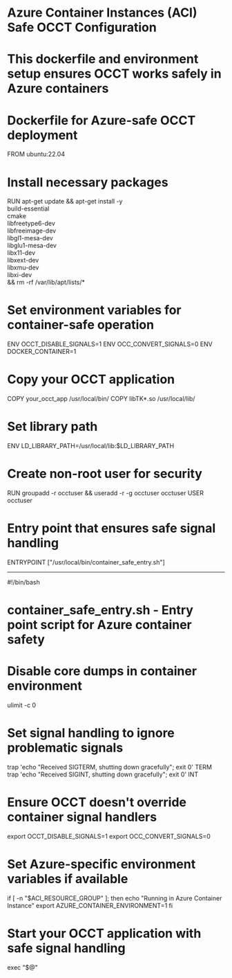 # Azure Container Instances (ACI) Safe OCCT Configuration
# This dockerfile and environment setup ensures OCCT works safely in Azure containers

# Dockerfile for Azure-safe OCCT deployment
FROM ubuntu:22.04

# Install necessary packages
RUN apt-get update && apt-get install -y \
    build-essential \
    cmake \
    libfreetype6-dev \
    libfreeimage-dev \
    libgl1-mesa-dev \
    libglu1-mesa-dev \
    libx11-dev \
    libxext-dev \
    libxmu-dev \
    libxi-dev \
    && rm -rf /var/lib/apt/lists/*

# Set environment variables for container-safe operation
ENV OCCT_DISABLE_SIGNALS=1
ENV OCC_CONVERT_SIGNALS=0
ENV DOCKER_CONTAINER=1

# Copy your OCCT application
COPY your_occt_app /usr/local/bin/
COPY libTK*.so /usr/local/lib/

# Set library path
ENV LD_LIBRARY_PATH=/usr/local/lib:$LD_LIBRARY_PATH

# Create non-root user for security
RUN groupadd -r occtuser && useradd -r -g occtuser occtuser
USER occtuser

# Entry point that ensures safe signal handling
ENTRYPOINT ["/usr/local/bin/container_safe_entry.sh"]

---

#!/bin/bash
# container_safe_entry.sh - Entry point script for Azure container safety

# Disable core dumps in container environment
ulimit -c 0

# Set signal handling to ignore problematic signals
trap 'echo "Received SIGTERM, shutting down gracefully"; exit 0' TERM
trap 'echo "Received SIGINT, shutting down gracefully"; exit 0' INT

# Ensure OCCT doesn't override container signal handlers
export OCCT_DISABLE_SIGNALS=1
export OCC_CONVERT_SIGNALS=0

# Set Azure-specific environment variables if available
if [ -n "$ACI_RESOURCE_GROUP" ]; then
    echo "Running in Azure Container Instance"
    export AZURE_CONTAINER_ENVIRONMENT=1
fi

# Start your OCCT application with safe signal handling
exec "$@"
